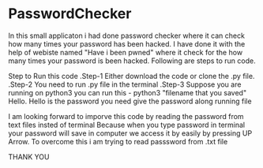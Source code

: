 # PasswordChecker
In this small applicaton i had done password checker where it can check how many times your password has been hacked. I have done it with the help of webiste named "Have i been pwned" where it check for the how many times your password is been hacked. Following are steps to run code.


Step to Run this code 
 .Step-1 Either download the code or clone the .py file.
 .Step-2 You need to run .py file in the terminal
 .Step-3 Suppose you are running on python3 
     you can run this -  python3 "filename that you saved" Hello. 
          Hello is the password you need give the password along running file
          
I am looking forward to imporve this code by reading the password from text files insted of terminal
Because when you type password in terminal your password will save in computer we access it by easily by pressing UP Arrow. To overcome this i am trying to read passsword from .txt file 

THANK YOU
